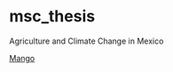 # msc_thesis
Agriculture and Climate Change in Mexico

[Mango](http://oreon.dgbiblio.unam.mx/F/A23FFU87E2YHY28YIBUCBINXVTKJ1NCJAC1U5T8PUXCQDR2NKG-38451?func=full-set-set&set_number=009185&set_entry=000001&format=999)
